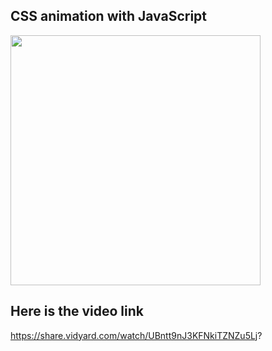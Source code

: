 ## CSS animation with JavaScript
<img src="overall.png" width="400"/>

## Here is the video link
https://share.vidyard.com/watch/UBntt9nJ3KFNkiTZNZu5Lj?